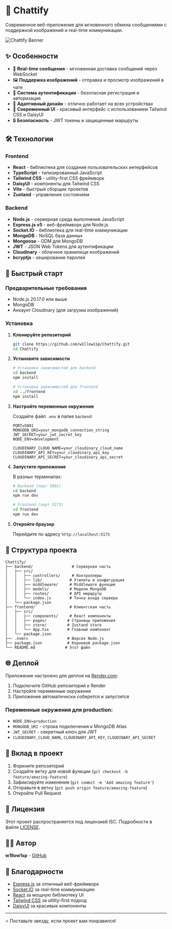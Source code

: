 # 💬 Chattify

Современное веб-приложение для мгновенного обмена сообщениями с поддержкой изображений и real-time коммуникации.

![Chattify Banner](image.png)

## ✨ Особенности

- 🚀 **Real-time сообщения** - мгновенная доставка сообщений через WebSocket
- 🖼️ **Поддержка изображений** - отправка и просмотр изображений в чате
- 👤 **Система аутентификации** - безопасная регистрация и авторизация
- 📱 **Адаптивный дизайн** - отлично работает на всех устройствах
- 🎨 **Современный UI** - красивый интерфейс с использованием Tailwind CSS и DaisyUI
- 🔒 **Безопасность** - JWT токены и защищенные маршруты

## 🛠️ Технологии

### Frontend
- **React** - библиотека для создания пользовательских интерфейсов
- **TypeScript** - типизированный JavaScript
- **Tailwind CSS** - utility-first CSS фреймворк
- **DaisyUI** - компоненты для Tailwind CSS
- **Vite** - быстрый сборщик проектов
- **Zustand** - управление состоянием

### Backend
- **Node.js** - серверная среда выполнения JavaScript
- **Express.js v5** - веб-фреймворк для Node.js
- **Socket.IO** - библиотека для real-time коммуникации
- **MongoDB** - NoSQL база данных
- **Mongoose** - ODM для MongoDB
- **JWT** - JSON Web Tokens для аутентификации
- **Cloudinary** - облачное хранилище изображений
- **bcryptjs** - хеширование паролей

## 🚀 Быстрый старт

### Предварительные требования

- Node.js 20.17.0 или выше
- MongoDB
- Аккаунт Cloudinary (для загрузки изображений)

### Установка

1. **Клонируйте репозиторий**
   ```bash
   git clone https://github.com/w1llow1sp/Chattify.git
   cd Chattify
   ```

2. **Установите зависимости**
   ```bash
   # Установка зависимостей для backend
   cd backend
   npm install
   
   # Установка зависимостей для frontend
   cd ../frontend
   npm install
   ```

3. **Настройте переменные окружения**
   
   Создайте файл `.env` в папке `backend`:
   ```env
   PORT=5001
   MONGODB_URI=your_mongodb_connection_string
   JWT_SECRET=your_jwt_secret_key
   NODE_ENV=development
   
   CLOUDINARY_CLOUD_NAME=your_cloudinary_cloud_name
   CLOUDINARY_API_KEY=your_cloudinary_api_key
   CLOUDINARY_API_SECRET=your_cloudinary_api_secret
   ```

4. **Запустите приложение**
   
   В разных терминалах:
   ```bash
   # Backend (порт 5001)
   cd backend
   npm run dev
   
   # Frontend (порт 5173)
   cd frontend
   npm run dev
   ```

5. **Откройте браузер**
   
   Перейдите по адресу `http://localhost:5173`

## 📁 Структура проекта

```
Chattify/
├── backend/                 # Серверная часть
│   ├── src/
│   │   ├── controllers/     # Контроллеры
│   │   ├── lib/            # Утилиты и конфигурация
│   │   ├── middleware/     # Middleware функции
│   │   ├── models/         # Модели MongoDB
│   │   ├── routes/         # API маршруты
│   │   └── index.js        # Точка входа сервера
│   └── package.json
├── frontend/               # Клиентская часть
│   ├── src/
│   │   ├── components/     # React компоненты
│   │   ├── pages/         # Страницы приложения
│   │   ├── store/         # Zustand store
│   │   └── App.tsx        # Главный компонент
│   └── package.json
├── .nvmrc                 # Версия Node.js
├── package.json           # Корневой package.json
└── README.md             # Этот файл
```

## 🌐 Деплой

Приложение настроено для деплоя на [Render.com](https://render.com):

1. Подключите GitHub репозиторий к Render
2. Настройте переменные окружения
3. Приложение автоматически соберется и запустится

### Переменные окружения для production:
- `NODE_ENV=production`
- `MONGODB_URI` - строка подключения к MongoDB Atlas
- `JWT_SECRET` - секретный ключ для JWT
- `CLOUDINARY_CLOUD_NAME`, `CLOUDINARY_API_KEY`, `CLOUDINARY_API_SECRET`

## 🤝 Вклад в проект

1. Форкните репозиторий
2. Создайте ветку для новой функции (`git checkout -b feature/amazing-feature`)
3. Зафиксируйте изменения (`git commit -m 'Add amazing feature'`)
4. Отправьте в ветку (`git push origin feature/amazing-feature`)
5. Откройте Pull Request

## 📝 Лицензия

Этот проект распространяется под лицензией ISC. Подробности в файле [LICENSE](LICENSE).

## 👨‍💻 Автор

**w1llow1sp** - [GitHub](https://github.com/w1llow1sp)

## 🙏 Благодарности

- [Express.js](https://expressjs.com/) за отличный веб-фреймворк
- [Socket.IO](https://socket.io/) за real-time коммуникацию
- [React](https://reactjs.org/) за мощную библиотеку UI
- [Tailwind CSS](https://tailwindcss.com/) за utility-first подход
- [DaisyUI](https://daisyui.com/) за красивые компоненты

---

⭐ Поставьте звезду, если проект вам понравился! 